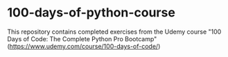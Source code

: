 # 100-days-of-python-course

This repository contains completed exercises from the Udemy course "100 Days of Code: The Complete Python Pro Bootcamp" (https://www.udemy.com/course/100-days-of-code/)
